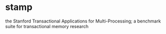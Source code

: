 stamp
=====

the Stanford Transactional Applications for Multi-Processing; a benchmark suite for transactional memory research
